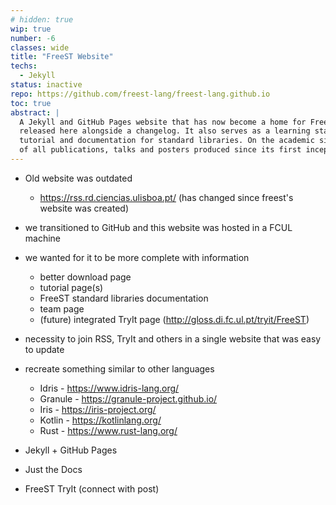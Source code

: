 ```yaml
---
# hidden: true
wip: true
number: -6
classes: wide
title: "FreeST Website"
techs:
  - Jekyll
status: inactive
repo: https://github.com/freest-lang/freest-lang.github.io
toc: true
abstract: |
  A Jekyll and GitHub Pages website that has now become a home for FreeST. New versions are 
  released here alongside a changelog. It also serves as a learning starting point with its
  tutorial and documentation for standard libraries. On the academic side, it has a compendium
  of all publications, talks and posters produced since its first inception.
---
```


- Old website was outdated
  - https://rss.rd.ciencias.ulisboa.pt/ (has changed since freest's website was created)
- we transitioned to GitHub and this website was hosted in a FCUL machine
- we wanted for it to be more complete with information
  - better download page
  - tutorial page(s)
  - FreeST standard libraries documentation
  - team page
  - (future) integrated TryIt page (http://gloss.di.fc.ul.pt/tryit/FreeST)
- necessity to join RSS, TryIt and others in a single website that was easy to update
- recreate something similar to other languages
  - Idris - https://www.idris-lang.org/
  - Granule - https://granule-project.github.io/
  - Iris - https://iris-project.org/
  - Kotlin - https://kotlinlang.org/
  - Rust - https://www.rust-lang.org/

- Jekyll + GitHub Pages
- Just the Docs
- FreeST TryIt (connect with post)
